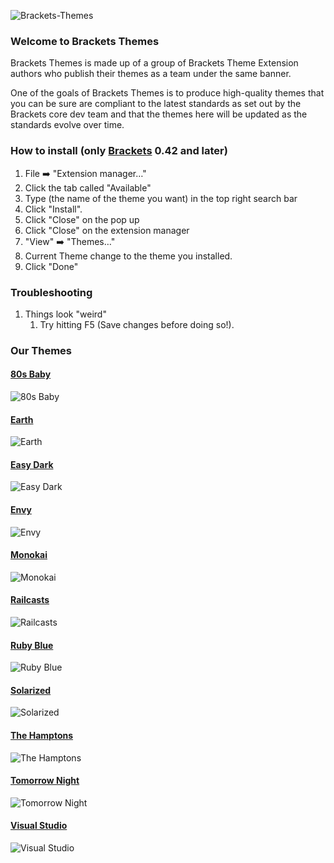 ![Brackets-Themes](/images/bracket-themes-icon-100x99.png) 
### Welcome to Brackets Themes

Brackets Themes is made up of a group of Brackets Theme Extension authors who publish their themes as a team under the same banner.

One of the goals of Brackets Themes is to produce high-quality themes that you can be sure are compliant to the latest standards as set out by the Brackets core dev team and that the themes here will be updated as the standards evolve over time.

### How to install (only [Brackets](http://www.brackets.io/) 0.42 and later)


1. File :arrow_right: "Extension manager…"
2. Click the tab called "Available"
3. Type (the name of the theme you want) in the top right search bar
4. Click "Install".
5. Click "Close" on the pop up
6. Click "Close" on the extension manager
7. "View" :arrow_right: "Themes…"
8. Current Theme change to the theme you installed.
10. Click "Done" 

### Troubleshooting

1. Things look "weird"
	1. Try hitting F5 (Save changes before doing so!).

### Our Themes

#### [80s Baby](https://github.com/Brackets-Themes/80sBaby)
![80s Baby](https://raw.githubusercontent.com/Brackets-Themes/80sBaby/master/css.png)

#### [Earth](https://github.com/Brackets-Themes/Earth)
![Earth](https://raw.githubusercontent.com/Brackets-Themes/Earth/master/screenshot.png)

#### [Easy Dark](https://github.com/Brackets-Themes/EasyDark)
![Easy Dark](https://raw.githubusercontent.com/brackets-themes/easydark/master/screenshot.png)

#### [Envy](https://github.com/Brackets-Themes/Envy)
![Envy](https://raw.githubusercontent.com/Brackets-Themes/Envy/master/envy-screenshot-js.png)

#### [Monokai](https://github.com/sbruchmann/brackets-theme-monokai)
![Monokai](https://github.com/Brackets-Themes/Monokai/blob/master/screenshots/html.png)

#### [Railcasts](https://github.com/Brackets-Themes/Railcasts)
![Railcasts](https://raw.githubusercontent.com/Brackets-Themes/Railcasts/master/railcasts_js.PNG)

#### [Ruby Blue](https://github.com/Brackets-Themes/RubyBlue)
![Ruby Blue](https://raw.githubusercontent.com/Brackets-Themes/RubyBlue/master/RubyBlueThemeScreenshot.png)

#### [Solarized](https://github.com/Brackets-Themes/Solarized)
![Solarized](https://raw.githubusercontent.com/brackets-themes/solarized/master/screenshot.png)

#### [The Hamptons](https://github.com/Brackets-Themes/TheHamptons)
![The Hamptons](https://raw.githubusercontent.com/Brackets-Themes/TheHamptons/master/css.png)

#### [Tomorrow Night](https://github.com/Brackets-Themes/TomorrowNight)
![Tomorrow Night](https://raw.githubusercontent.com/Brackets-Themes/TomorrowNight/master/tomorrow-night-screenshot-css.png)

#### [Visual Studio](https://github.com/Brackets-Themes/VisualStudio)
![Visual Studio](https://raw.githubusercontent.com/brackets-themes/visualstudio/master/screenshot.png)
